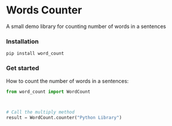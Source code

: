# Words Counter
A small demo library for counting number of words in a sentences

### Installation
```
pip install word_count
```

### Get started
How to count the number of words in a sentences:

```Python
from word_count import WordCount



# Call the multiply method
result = WordCount.counter("Python Library")
```